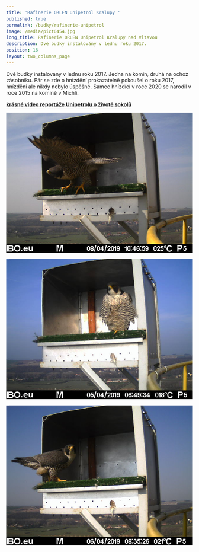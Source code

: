 ```yaml
---
title: 'Rafinerie ORLEN Unipetrol Kralupy '
published: true
permalink: /budky/rafinerie-unipetrol
image: /media/pict0454.jpg
long_title: Rafinerie ORLEN Unipetrol Kralupy nad Vltavou
description: Dvě budky instalovány v lednu roku 2017.
position: 16
layout: two_columns_page
---
```

Dvě budky instalovány v lednu roku 2017. Jedna na komín, druhá na ochoz zásobníku. Pár se zde o hnízdění prokazatelně pokoušel o roku 2017, hnízdění ale nikdy nebylo úspěšné. Samec hnízdící v roce 2020 se narodil v roce 2015 na komíně v Michli.

[**krásné video reportáže Unipetrolu o životě sokolů**](https://www.orlenunipetrol.cz/cs/zodpovedna_firma/zivotni-prostredi/starame-se-o-sokoly/Stranky/Starame-se-o-sokoly.aspx)

![](/media/pict0722.jpg)

![](/media/pict0438.jpg)

![](/media/pict0450.jpg)

